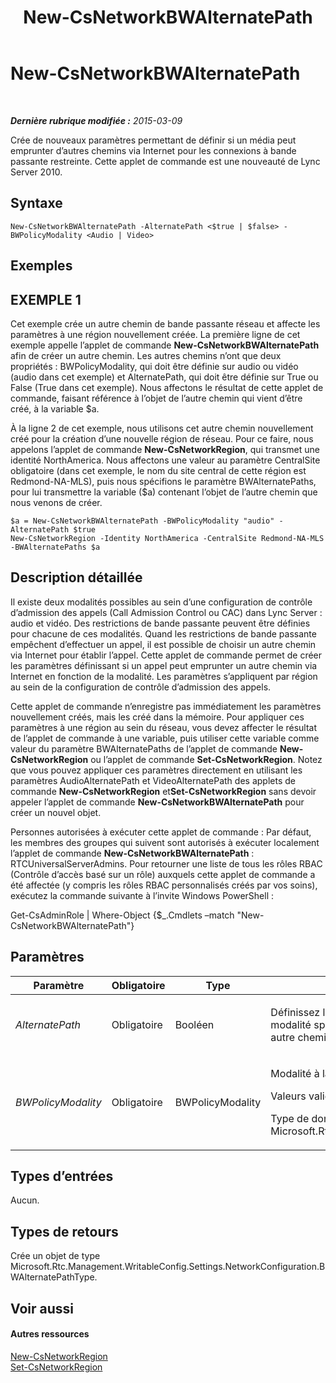 ﻿---
title: New-CsNetworkBWAlternatePath
TOCTitle: New-CsNetworkBWAlternatePath
ms:assetid: 9017378e-4583-42bc-9572-aa8e9571cfe3
ms:mtpsurl: https://technet.microsoft.com/fr-fr/library/Gg398732(v=OCS.15)
ms:contentKeyID: 49298056
ms.date: 05/20/2016
mtps_version: v=OCS.15
ms.translationtype: HT
---

# New-CsNetworkBWAlternatePath

 

_**Dernière rubrique modifiée :** 2015-03-09_

Crée de nouveaux paramètres permettant de définir si un média peut emprunter d’autres chemins via Internet pour les connexions à bande passante restreinte. Cette applet de commande est une nouveauté de Lync Server 2010.

## Syntaxe

    New-CsNetworkBWAlternatePath -AlternatePath <$true | $false> -BWPolicyModality <Audio | Video>

## Exemples

## EXEMPLE 1

Cet exemple crée un autre chemin de bande passante réseau et affecte les paramètres à une région nouvellement créée. La première ligne de cet exemple appelle l’applet de commande **New-CsNetworkBWAlternatePath** afin de créer un autre chemin. Les autres chemins n’ont que deux propriétés : BWPolicyModality, qui doit être définie sur audio ou vidéo (audio dans cet exemple) et AlternatePath, qui doit être définie sur True ou False (True dans cet exemple). Nous affectons le résultat de cette applet de commande, faisant référence à l’objet de l’autre chemin qui vient d’être créé, à la variable $a.

À la ligne 2 de cet exemple, nous utilisons cet autre chemin nouvellement créé pour la création d’une nouvelle région de réseau. Pour ce faire, nous appelons l’applet de commande **New-CsNetworkRegion**, qui transmet une identité NorthAmerica. Nous affectons une valeur au paramètre CentralSite obligatoire (dans cet exemple, le nom du site central de cette région est Redmond-NA-MLS), puis nous spécifions le paramètre BWAlternatePaths, pour lui transmettre la variable ($a) contenant l’objet de l’autre chemin que nous venons de créer.

    $a = New-CsNetworkBWAlternatePath -BWPolicyModality "audio" -AlternatePath $true
    New-CsNetworkRegion -Identity NorthAmerica -CentralSite Redmond-NA-MLS -BWAlternatePaths $a

## Description détaillée

Il existe deux modalités possibles au sein d’une configuration de contrôle d’admission des appels (Call Admission Control ou CAC) dans Lync Server : audio et vidéo. Des restrictions de bande passante peuvent être définies pour chacune de ces modalités. Quand les restrictions de bande passante empêchent d’effectuer un appel, il est possible de choisir un autre chemin via Internet pour établir l’appel. Cette applet de commande permet de créer les paramètres définissant si un appel peut emprunter un autre chemin via Internet en fonction de la modalité. Les paramètres s’appliquent par région au sein de la configuration de contrôle d’admission des appels.

Cette applet de commande n’enregistre pas immédiatement les paramètres nouvellement créés, mais les créé dans la mémoire. Pour appliquer ces paramètres à une région au sein du réseau, vous devez affecter le résultat de l’applet de commande à une variable, puis utiliser cette variable comme valeur du paramètre BWAlternatePaths de l’applet de commande **New-CsNetworkRegion** ou l’applet de commande **Set-CsNetworkRegion**. Notez que vous pouvez appliquer ces paramètres directement en utilisant les paramètres AudioAlternatePath et VideoAlternatePath des applets de commande **New-CsNetworkRegion** et**Set-CsNetworkRegion** sans devoir appeler l’applet de commande **New-CsNetworkBWAlternatePath** pour créer un nouvel objet.

Personnes autorisées à exécuter cette applet de commande : Par défaut, les membres des groupes qui suivent sont autorisés à exécuter localement l’applet de commande **New-CsNetworkBWAlternatePath** : RTCUniversalServerAdmins. Pour retourner une liste de tous les rôles RBAC (Contrôle d’accès basé sur un rôle) auxquels cette applet de commande a été affectée (y compris les rôles RBAC personnalisés créés par vos soins), exécutez la commande suivante à l’invite Windows PowerShell :

Get-CsAdminRole | Where-Object {$\_.Cmdlets –match "New-CsNetworkBWAlternatePath"}

## Paramètres


<table>
<colgroup>
<col style="width: 25%" />
<col style="width: 25%" />
<col style="width: 25%" />
<col style="width: 25%" />
</colgroup>
<thead>
<tr class="header">
<th>Paramètre</th>
<th>Obligatoire</th>
<th>Type</th>
<th>Description</th>
</tr>
</thead>
<tbody>
<tr class="odd">
<td><p><em>AlternatePath</em></p></td>
<td><p>Obligatoire</p></td>
<td><p>Booléen</p></td>
<td><p>Définissez le paramètre sur True afin de permettre aux appels passés avec le média de la modalité spécifiée dans le paramètre BWPolicyModality (audio ou vidéo) d’emprunter un autre chemin si le chemin primaire ne dispose pas de la bande passante adéquate.</p></td>
</tr>
<tr class="even">
<td><p><em>BWPolicyModality</em></p></td>
<td><p>Obligatoire</p></td>
<td><p>BWPolicyModality</p></td>
<td><p>Modalité à laquelle s’applique le paramètre de l’autre chemin.</p>
<p>Valeurs valides : audio, vidéo</p>
<p>Type de données complet : Microsoft.Rtc.Management.WritableConfig.Settings.NetworkConfiguration.BWPolicyModality</p></td>
</tr>
</tbody>
</table>


## Types d’entrées

Aucun.

## Types de retours

Crée un objet de type Microsoft.Rtc.Management.WritableConfig.Settings.NetworkConfiguration.BWAlternatePathType.

## Voir aussi

#### Autres ressources

[New-CsNetworkRegion](new-csnetworkregion.md)  
[Set-CsNetworkRegion](set-csnetworkregion.md)

